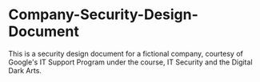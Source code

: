 # Company-Security-Design-Document
This is a security design document for a fictional company, courtesy of Google's IT Support Program
under the course, IT Security and the Digital Dark Arts.
